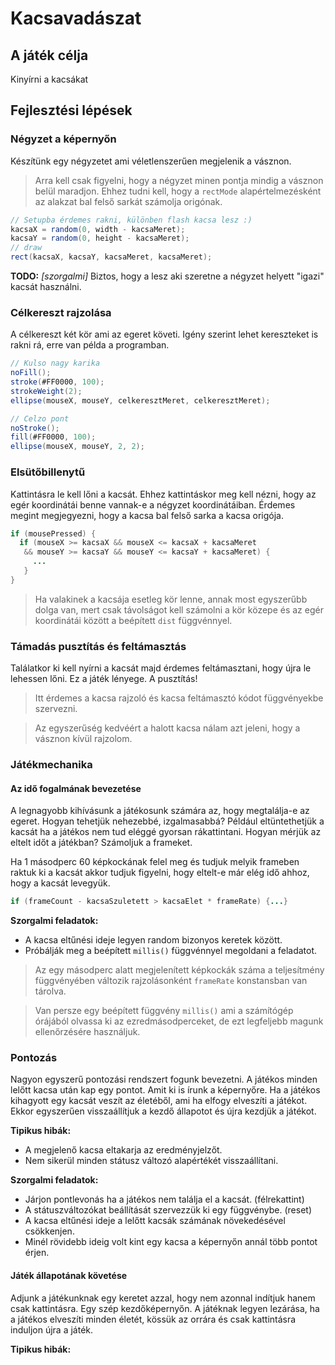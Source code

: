 # Kacsavadászat

## A játék célja

Kinyírni a kacsákat

## Fejlesztési lépések

### Négyzet a képernyőn

Készítünk egy négyzetet ami véletlenszerűen megjelenik a vásznon.

> Arra kell csak figyelni, hogy a négyzet minen pontja mindig a vásznon belül maradjon. Ehhez tudni kell, hogy a `rectMode` alapértelmezésként az alakzat bal felső sarkát számolja origónak.

```java
// Setupba érdemes rakni, különben flash kacsa lesz :)
kacsaX = random(0, width - kacsaMeret);
kacsaY = random(0, height - kacsaMeret);
// draw
rect(kacsaX, kacsaY, kacsaMeret, kacsaMeret);
```

**TODO:**
*[szorgalmi]*
Biztos, hogy a lesz aki szeretne a négyzet helyett "igazi" kacsát használni.

### Célkereszt rajzolása

A célkereszt két kör ami az egeret követi. Igény szerint lehet kereszteket is rakni rá, erre van példa a programban.

```java
// Kulso nagy karika
noFill();
stroke(#FF0000, 100);
strokeWeight(2);
ellipse(mouseX, mouseY, celkeresztMeret, celkeresztMeret);

// Celzo pont
noStroke();
fill(#FF0000, 100);
ellipse(mouseX, mouseY, 2, 2);
```

### Elsütőbillenytű

Kattintásra le kell lőni a kacsát. Ehhez kattintáskor meg kell nézni, hogy az egér koordinátái benne vannak-e a négyzet koordinátáiban.
Érdemes megint megjegyezni, hogy a kacsa bal felső sarka a kacsa origója.

```java
if (mousePressed) {
  if (mouseX >= kacsaX && mouseX <= kacsaX + kacsaMeret
   && mouseY >= kacsaY && mouseY <= kacsaY + kacsaMeret) {
     ...
   }
}
```

> Ha valakinek a kacsája esetleg kör lenne, annak most egyszerűbb dolga van, mert csak távolságot kell számolni a kör közepe és az egér koordinátái között a beépített `dist` függvénnyel.

### Támadás pusztítás és feltámasztás

Találatkor ki kell nyírni a kacsát majd érdemes feltámasztani, hogy újra le lehessen lőni. Ez a játék lényege. A pusztítás!

> Itt érdemes a kacsa rajzoló és kacsa feltámasztó kódot függvényekbe szervezni.

> Az egyszerűség kedvéért a halott kacsa nálam azt jeleni, hogy a vásznon kívül rajzolom.

### Játékmechanika

#### Az idő fogalmának bevezetése
A legnagyobb kihívásunk a játékosunk számára az, hogy megtalálja-e az egeret. Hogyan tehetjük nehezebbé, izgalmasabbá? Például eltüntethetjük a kacsát ha a játékos nem tud eléggé gyorsan rákattintani.
Hogyan mérjük az eltelt időt a játékban? Számoljuk a frameket.

Ha 1 másodperc 60 képkockának felel meg és tudjuk melyik frameben raktuk ki a kacsát akkor tudjuk figyelni, hogy eltelt-e már elég idő ahhoz, hogy a kacsát levegyük.

```java
if (frameCount - kacsaSzuletett > kacsaElet * frameRate) {...}
```

**Szorgalmi feladatok:**
 - A kacsa eltűnési ideje legyen random bizonyos keretek között.
 - Próbálják meg a beépített `millis()` függvénnyel megoldani a feladatot.

> Az egy másodperc alatt megjelenített képkockák száma a teljesítmény függvényében változik rajzolásonként `frameRate` konstansban van tárolva.

> Van persze egy beépített függvény `millis()` ami a számítógép órájából olvassa ki az ezredmásodperceket, de ezt legfeljebb magunk ellenőrzésére használjuk.

### Pontozás

Nagyon egyszerű pontozási rendszert fogunk bevezetni. A játékos minden lelőtt kacsa után kap egy pontot. Amit ki is írunk a képernyőre.
Ha a játékos kihagyott egy kacsát veszít az életéből, ami ha elfogy elveszíti a játékot. Ekkor egyszerűen visszaállítjuk a kezdő állapotot és újra kezdjük a játékot.

**Tipikus hibák:**
 - A megjelenő kacsa eltakarja az eredményjelzőt.
 - Nem sikerül minden státusz változó alapértékét visszaállítani.

**Szorgalmi feladatok:**
 - Járjon pontlevonás ha a játékos nem találja el a kacsát. (félrekattint)
 - A státuszváltozókat beállítását szervezzük ki egy függvénybe. (reset)
 - A kacsa eltűnési ideje a lelőtt kacsák számának növekedésével csökkenjen.
 - Minél rövidebb ideig volt kint egy kacsa a képernyőn annál több pontot érjen.

#### Játék állapotának követése

Adjunk a játékunknak egy keretet azzal, hogy nem azonnal indítjuk hanem csak kattintásra. Egy szép kezdőképernyőn.
A játéknak legyen lezárása, ha a játékos elveszíti minden életét, kössük az orrára és csak kattintásra induljon újra a játék.

**Tipikus hibák:**